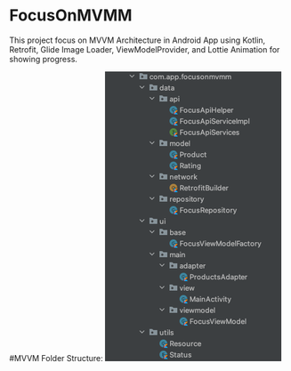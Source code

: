 # FocusOnMVMM
This project focus on MVVM Architecture in Android App using Kotlin, Retrofit, Glide Image Loader, ViewModelProvider, and Lottie Animation for showing progress.

#MVVM Folder Structure:
![alt text](https://github.com/DharmeshBasapati/FocusOnMVMM/blob/master/app/mvvm_structure.png?raw=true)
